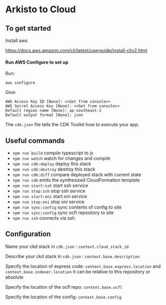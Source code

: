 # Arkisto to Cloud

## To get started

Install aws

https://docs.aws.amazon.com/cli/latest/userguide/install-cliv2.html

#### Run AWS Configure to set up
Run:
```shell script
aws configure

```
Give:
```shell script
AWS Access Key ID [None]: <<Get from console>>
AWS Secret Access Key [None]: <<Get from console>>
Default region name [None]: ap-southeast-2
Default output format [None]: json
```

The `cdk.json` file tells the CDK Toolkit how to execute your app.

## Useful commands

 * `npm run build`               compile typescript to js
 * `npm run watch`               watch for changes and compile
 * `npm run cdk:deploy`          deploy this stack 
 * `npm run cdk:destroy`         destroy this stack 
 * `npm run cdk:diff`            compare deployed stack with current state
 * `npm run cdk`                 emits the synthesized CloudFormation template
 * `npm run start:ssh`           start ssh service
 * `npm run stop:ssh`            stop ssh service
 * `npm run start:oni`           start oni service
 * `npm run stop:oni`            stop oni service
 * `npm run sync:config`         sync contents of config to site
 * `npm run sync:config`         sync ocfl repository to site
 * `npm run ssh`                 connects via ssh

## Configuration

Name your ckd stack in `cdk.json` : `context.cloud_stack_id`

Describe your ckd stack in `cdk.json` : `context.base.description`

Specify the location of express code: `context.base.express.location` and `context.base.indexer.location`
it can be relative to this repository or absolute

Specify the location of the ocfl repo: `context.base.ocfl`

Specify the location of the config: `context.base.config`
